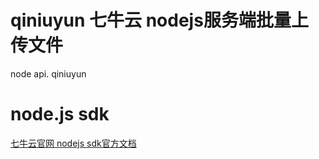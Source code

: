 # qiniuyun 七牛云  nodejs服务端批量上传文件
node api.  qiniuyun

# node.js  sdk
[七牛云官网  nodejs  sdk官方文档](https://developer.qiniu.com/kodo/sdk/1289/nodejs)

